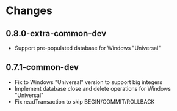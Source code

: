 # Changes

## 0.8.0-extra-common-dev

- Support pre-populated database for Windows "Universal"

## 0.7.1-common-dev

- Fix to Windows "Universal" version to support big integers
- Implement database close and delete operations for Windows "Universal"
- Fix readTransaction to skip BEGIN/COMMIT/ROLLBACK
